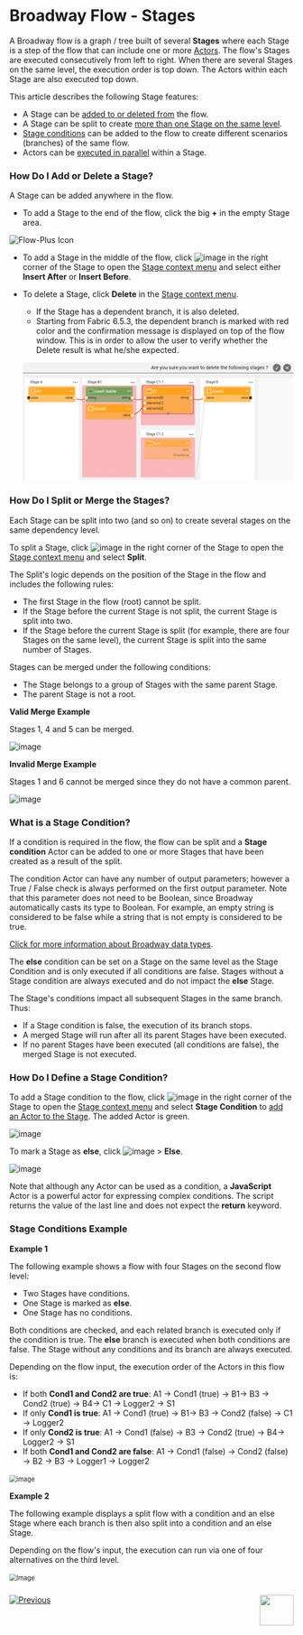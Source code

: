 # Broadway Flow - Stages

A Broadway flow is a graph / tree built of several **Stages** where each Stage is a step of the flow that can include one or more [Actors](03_broadway_actor.md). The flow's Stages are executed consecutively from left to right. When there are several Stages on the same level, the execution order is top down. The Actors within each Stage are also executed top down.

This article describes the following Stage features:

- A Stage can be [added to or deleted from](19_broadway_flow_stages.md#how-do-i-add-or-delete-a-stage) the flow.
- A Stage can be split to create [more than one Stage on the same level](19_broadway_flow_stages.md#how-do-i-split-or-merge-the-stages).
- [Stage conditions](19_broadway_flow_stages.md#what-is-a-stage-condition) can be added to the flow to create different scenarios (branches) of the same flow.  
- Actors can be [executed in parallel](19_broadway_flow_stages.md#support-parallel-actors-execution) within a Stage.

### How Do I Add or Delete a Stage?

A Stage can be added anywhere in the flow.

- To add a Stage to the end of the flow, click the big **+** in the empty Stage area.

![Flow-Plus Icon](images/99_18_01_main_flow_area.PNG)
- To add a Stage in the middle of the flow, click ![image](images/99_19_dots.PNG) in the right corner of the Stage to open the [Stage context menu](18_broadway_flow_window.md#stage-context-menu) and select either **Insert After** or **Insert Before**.

- To delete a Stage, click **Delete** in the [Stage context menu](18_broadway_flow_window.md#stage-context-menu). 

  - If the Stage has a dependent branch, it is also deleted.
  - Starting from Fabric 6.5.3, the dependent branch is marked with red color and the confirmation message is displayed on top of the flow window. This is in order to allow the user to verify whether the Delete result is what he/she expected.

  ![Flow-Plus Icon](images/99_19_delete_branch.PNG)

### How Do I Split or Merge the Stages?

Each Stage can be split into two (and so on) to create several stages on the same dependency level.

To split a Stage, click ![image](images/99_19_dots.PNG) in the right corner of the Stage to open the [Stage context menu](18_broadway_flow_window.md#stage-context-menu) and select  **Split**.

The Split's logic depends on the position of the Stage in the flow and includes the following rules:
- The first Stage in the flow (root) cannot be split.
- If the Stage before the current Stage is not split, the current Stage is split into two.
- If the Stage before the current Stage is split (for example, there are four Stages on the same level), the current Stage is split into the same number of Stages.

Stages can be merged under the following conditions:
- The Stage belongs to a group of Stages with the same parent Stage.
- The parent Stage is not a root.

**Valid Merge Example**

Stages 1, 4 and 5 can be merged.

![image](images/99_19_merge_example_1.PNG)

**Invalid Merge Example**

Stages 1 and 6 cannot be merged since they do not have a common parent.

![image](images/99_19_merge_example_2.PNG)

### What is a Stage Condition?

If a condition is required in the flow, the flow can be split and a **Stage condition** Actor can be added to one or more Stages that have been created as a result of the split.

The condition Actor can have any number of output parameters; however a True / False check is always performed on the first output parameter. Note that this parameter does not need to be Boolean, since Broadway automatically casts its type to Boolean. For example, an empty string is considered to be false while a string that is not empty is considered to be true.

[Click for more information about Broadway data types](05_data_types.md).

The **else** condition can be set on a Stage on the same level as the Stage Condition and is only executed if all conditions are false. Stages without a Stage condition are always executed and do not impact the **else** Stage.

The Stage's conditions impact all subsequent Stages in the same branch. Thus:
-  If a Stage condition is false, the execution of its branch stops.
-  A merged Stage will run after all its parent Stages have been executed.
-  If no parent Stages have been executed (all conditions are false), the merged Stage is not executed.

### How Do I Define a Stage Condition?

To add a Stage condition to the flow, click ![image](images/99_19_dots.PNG) in the right corner of the Stage to open the [Stage context menu](18_broadway_flow_window.md#stage-context-menu) and select **Stage Condition** to [add an Actor to the Stage](03_broadway_actor.md#how-do-i-add-actor-to-stage). The added Actor is green.

![image](images/99_19_condition.PNG)

To mark a Stage as **else**, click ![image](images/99_19_dots.PNG) > **Else**.

![image](images/99_19_else.PNG)

Note that although any Actor can be used as a condition, a **JavaScript** Actor is a powerful actor for expressing complex conditions. The script returns the value of the last line and does not expect the **return** keyword.

### Stage Conditions Example

**Example 1**

The following example shows a flow with four Stages on the second flow level:
-  Two Stages have conditions.
-  One Stage is marked as **else**.
-  One Stage has no conditions.

Both conditions are checked, and each related branch is executed only if the condition is true. The **else** branch is executed when both conditions are false. The Stage without any conditions and its branch are always executed.

Depending on the flow input, the execution order of the Actors in this flow is:

- If both **Cond1 and Cond2 are true**: A1 -> Cond1 (true) -> B1-> B3 -> Cond2 (true) -> B4-> C1 -> Logger2 -> S1 
- If only **Cond1 is true**: A1 -> Cond1 (true) -> B1-> B3 -> Cond2 (false) -> C1 -> Logger2
- If only **Cond2 is true**: A1 -> Cond1 (false) -> B3 -> Cond2 (true) -> B4-> Logger2 -> S1 
- If both **Cond1 and Cond2 are false**: A1 -> Cond1 (false) -> Cond2 (false) -> B2 -> B3 -> Logger1 -> Logger2

<img src="images/99_19_cond_example_1.PNG" alt="image" style="zoom:80%;" />

**Example 2**

The following example displays a split flow with a condition and an else Stage where each branch is then also split into a condition and an else Stage.

Depending on the flow's input, the execution can run via one of four alternatives on the third level.

<img src="images/99_19_cond_example_2.png" alt="image" style="zoom:80%;" />

### 

[![Previous](/articles/images/Previous.png)](18_broadway_flow_window.md)[<img align="right" width="60" height="54" src="/articles/images/Next.png">](21_iterations.md)
